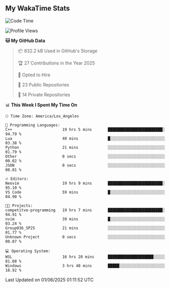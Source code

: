 ## My WakaTime Stats
<!--START_SECTION:waka-->
![Code Time](http://img.shields.io/badge/Code%20Time-303%20hrs%2013%20mins-blue)

![Profile Views](http://img.shields.io/badge/Profile%20Views-0-blue)

**🐱 My GitHub Data** 

> 📦 832.2 kB Used in GitHub's Storage 
 > 
> 🏆 27 Contributions in the Year 2025
 > 
> 💼 Opted to Hire
 > 
> 📜 23 Public Repositories 
 > 
> 🔑 14 Private Repositories 
 > 
📊 **This Week I Spent My Time On** 

```text
🕑︎ Time Zone: America/Los_Angeles

💬 Programming Languages: 
C++                      19 hrs 5 mins       ████████████████████████░   94.79 % 
Lua                      40 mins             █░░░░░░░░░░░░░░░░░░░░░░░░   03.38 % 
Python                   21 mins             ░░░░░░░░░░░░░░░░░░░░░░░░░   01.79 % 
Other                    0 secs              ░░░░░░░░░░░░░░░░░░░░░░░░░   00.02 % 
JSON                     0 secs              ░░░░░░░░░░░░░░░░░░░░░░░░░   00.01 % 

🔥 Editors: 
Neovim                   19 hrs 9 mins       ████████████████████████░   95.10 % 
VS Code                  59 mins             █░░░░░░░░░░░░░░░░░░░░░░░░   04.90 % 

🐱‍💻 Projects: 
competitve-programming   19 hrs 7 mins       ████████████████████████░   94.91 % 
nvim                     39 mins             █░░░░░░░░░░░░░░░░░░░░░░░░   03.24 % 
Group036_SP25            21 mins             ░░░░░░░░░░░░░░░░░░░░░░░░░   01.77 % 
Unknown Project          0 secs              ░░░░░░░░░░░░░░░░░░░░░░░░░   00.07 % 

💻 Operating System: 
WSL                      16 hrs 20 mins      ████████████████████░░░░░   81.08 % 
Windows                  3 hrs 48 mins       █████░░░░░░░░░░░░░░░░░░░░   18.92 % 
```


 Last Updated on 01/06/2025 01:11:52 UTC
<!--END_SECTION:waka-->

